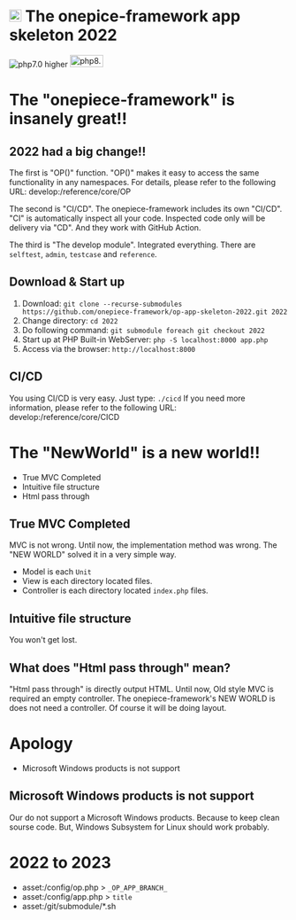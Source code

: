 <img src="https://user-images.githubusercontent.com/1668339/72398593-cb0d1900-3786-11ea-863c-418ff8d48f43.png" style="height:0.8em;"/> The onepice-framework app skeleton 2022
===

<div class="margin bottom 1">
  <img src="https://img.shields.io/badge/PHP-7.0_higher-brightgreen" alt="php7.0 higher"/>
  <img src="https://www.php.net/images/php8/logo_php8_2.svg" alt="php8.2" height="22" width="60"/>
</div>

# The "onepiece-framework" is insanely great!!

## 2022 had a big change!!

 The first is "OP()" function.
 "OP()" makes it easy to access the same functionality in any namespaces.
 For details, please refer to the following URL: develop:/reference/core/OP

 The second is "CI/CD".
 The onepiece-framework includes its own "CI/CD".
 "CI" is automatically inspect all your code.
 Inspected code only will be delivery via "CD".
 And they work with GitHub Action.

 The third is "The develop module".
 Integrated everything. There are `selftest`, `admin`, `testcase` and `reference`.

## Download & Start up

 1. Download: `git clone --recurse-submodules https://github.com/onepiece-framework/op-app-skeleton-2022.git 2022`
 2. Change directory: `cd 2022`
 3. Do following command: `git submodule foreach git checkout 2022`
 4. Start up at PHP Built-in WebServer: `php -S localhost:8000 app.php`
 5. Access via the browser: `http://localhost:8000`

## CI/CD

 You using CI/CD is very easy.
 Just type: `./cicd`
 If you need more information, please refer to the following URL: develop:/reference/core/CICD

# The "NewWorld" is a new world!!

 * True MVC Completed
 * Intuitive file structure
 * Html pass through

## True MVC Completed

 MVC is not wrong.
 Until now, the implementation method was wrong.
 The "NEW WORLD" solved it in a very simple way.

 * Model is each `Unit`
 * View is  each directory located files.
 * Controller is each directory located `index.php` files.

## Intuitive file structure

 You won't get lost.

## What does "Html pass through" mean?

 "Html pass through" is directly output HTML.
 Until now, Old style MVC is required an empty controller.
 The onepiece-framework's NEW WORLD is does not need a controller.
 Of course it will be doing layout.

# Apology

 * Microsoft Windows products is not support

## Microsoft Windows products is not support

 Our do not support a Microsoft Windows products.
 Because to keep clean sourse code.
 But, Windows Subsystem for Linux should work probably.

# 2022 to 2023

 * asset:/config/op.php  > `_OP_APP_BRANCH_`
 * asset:/config/app.php > `title`
 * asset:/git/submodule/*.sh
